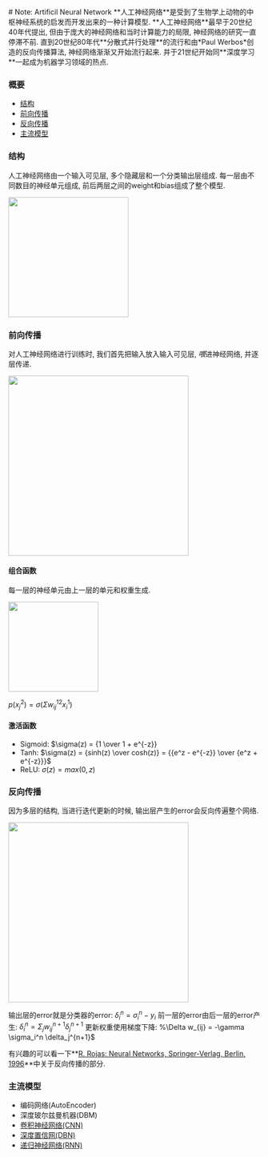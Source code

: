<head>
  <script type="text/javascript" src="http://cdn.mathjax.org/mathjax/latest/MathJax.js?config=default"></script>
</head>
# Note: Artificil Neural Network
**人工神经网络**是受到了生物学上动物的中枢神经系统的启发而开发出来的一种计算模型.
**人工神经网络**最早于20世纪40年代提出, 但由于庞大的神经网络和当时计算能力的局限, 神经网络的研究一直停滞不前.
直到20世纪80年代**分散式并行处理**的流行和由*Paul Werbos*创造的反向传播算法, 神经网络渐渐又开始流行起来. 并于21世纪开始同**深度学习**一起成为机器学习领域的热点.

### 概要
* [结构](#结构)
* [前向传播](#前向传播)
* [反向传播](#反向传播)
* [主流模型](#主流模型)

### 结构
人工神经网络由一个输入可见层, 多个隐藏层和一个分类输出层组成. 每一层由不同数目的神经单元组成, 前后两层之间的weight和bias组成了整个模型.

<img src="http://cs231n.github.io/assets/nn1/neural_net2.jpeg" height="240">

### 前向传播
对人工神经网络进行训练时, 我们首先把输入放入输入可见层, *喂*进神经网络, 并逐层传递.

<img src="http://ufldl.stanford.edu/tutorial/images/Network331.png" height="360">

#### 组合函数
每一层的神经单元由上一层的单元和权重生成.

<img src="http://ufldl.stanford.edu/tutorial/images/SingleNeuron.png" height="180">

$p(x_j^2) = \sigma(\Sigma w_{ij}^{12}x_i^1)$

#### 激活函数
- Sigmoid: $\sigma(z) = {1 \over 1 + e^{-z}}
- Tanh: $\sigma(z) = {sinh(z) \over cosh(z)} = {{e^z - e^{-z}} \over {e^z + e^{-z}}}$
- ReLU: $\sigma(z) = max(0, z)$

### 反向传播
因为多层的结构, 当进行迭代更新的时候, 输出层产生的error会反向传遍整个网络.

<img src="http://i.stack.imgur.com/H1KsG.png" height="360">

输出层的error就是分类器的error: $\delta_i^n = \sigma_i^n - y_i$
前一层的error由后一层的error产生: $\delta_i^n = \Sigma_j w_{ij}^{n+1} \delta_j^{n+1}$
更新权重使用梯度下降: %\Delta w_{ij} = -\gamma \sigma_i^n \delta_j^{n+1}$

有兴趣的可以看一下**[R. Rojas: Neural Networks, Springer-Verlag, Berlin, 1996](https://page.mi.fu-berlin.de/rojas/neural/chapter/K7.pdf)**中关于反向传播的部分.

### 主流模型
- 编码网络(AutoEncoder)
- 深度玻尔兹曼机器(DBM)
- [卷积神经网络(CNN)](tanswarp/cnn.md)
- [深度置信网(DBN)](transwarp/dbn.md)
- [递归神经网络(RNN)](transwarp/rnn.md)


